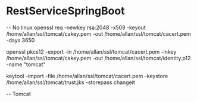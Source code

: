 # RestServiceSpringBoot


-- No linux
openssl req -newkey rsa:2048 -x509 -keyout /home/allan/ssl/tomcat/cakey.pem -out /home/allan/ssl/tomcat/cacert.pem -days 3650

openssl pkcs12 -export -in /home/allan/ssl/tomcat/cacert.pem -inkey /home/allan/ssl/tomcat/cakey.pem -out /home/allan/ssl/tomcat/identity.p12 -name "tomcat"

keytool -import -file /home/allan/ssl/tomcat/cacert.pem -keystore /home/allan/ssl/tomcat/trust.jks -storepass changeit


-- Tomcat
<Connector port="8443"
			maxHttpHeaderSize="8192" SSLEnabled="true"
			maxThreads="150" minSpareThreads="25"
			enableLookups="false" disableUploadTimeout="true"
			acceptCount="100" scheme="https" secure="true"
			clientAuth="false" sslProtocol="TLS" useBodyEncodingForURI="true"
			keystoreFile="/home/allan/ssl/tomcat/identity.p12"
			keystorePass="changeit" keystoreType="PKCS12" keyAlias="tomcat" />